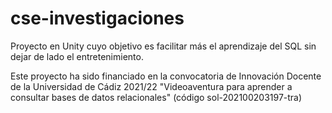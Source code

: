 # cse-investigaciones
 Proyecto en Unity cuyo objetivo es facilitar más el aprendizaje del SQL sin dejar de lado el entretenimiento.
 
 Este proyecto ha sido financiado en la convocatoria de Innovación Docente de la Universidad de Cádiz 2021/22 "Videoaventura para aprender a consultar bases de datos relacionales" (código sol-202100203197-tra)
